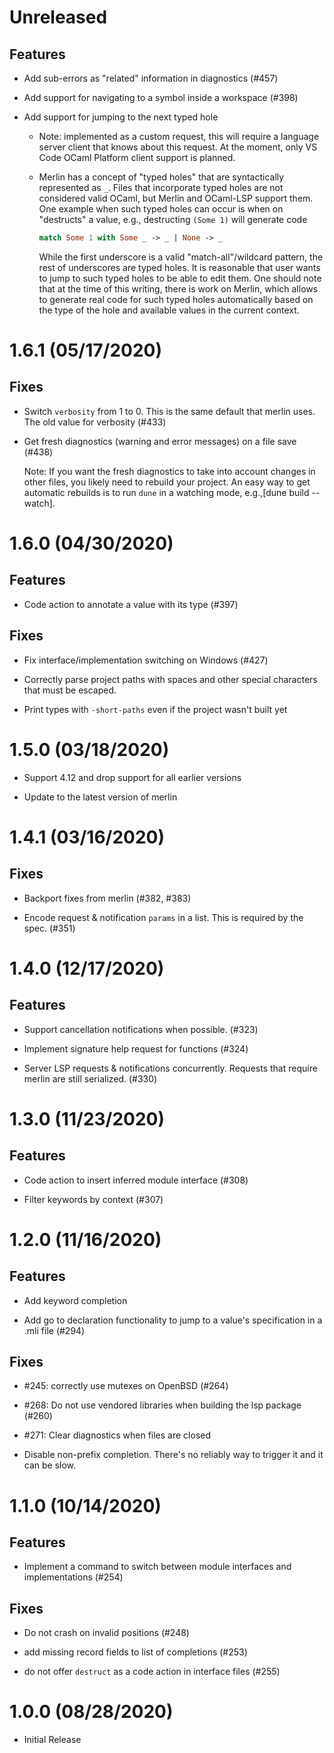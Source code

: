 # Unreleased

## Features

- Add sub-errors as "related" information in diagnostics (#457)

- Add support for navigating to a symbol inside a workspace (#398)

- Add support for jumping to the next typed hole
  - Note: implemented as a custom request, this will require a language server client that
    knows about this request. At the moment, only VS Code OCaml Platform client support is
    planned.
  - Merlin has a concept of "typed holes" that are syntactically represented as `_`. Files
    that incorporate typed holes are not considered valid OCaml, but Merlin and OCaml-LSP
    support them. One example when such typed holes can occur is when on "destructs" a
    value, e.g., destructing `(Some 1)` will generate code

    ```ocaml
    match Some 1 with Some _ -> _ | None -> _
    ```

    While the first underscore is a valid "match-all"/wildcard pattern, the rest of
    underscores are typed holes. It is reasonable that user wants to jump to such typed
    holes to be able to edit them. One should note that at the time of this writing, there
    is work on Merlin, which allows to generate real code for such typed holes
    automatically based on the type of the hole and available values in the current
    context.

# 1.6.1 (05/17/2020)

## Fixes

- Switch `verbosity` from 1 to 0. This is the same default that merlin uses.
  The old value for verbosity (#433)

- Get fresh diagnostics (warning and error messages) on a file save (#438)

  Note: If you want the fresh diagnostics to take into account changes in other
  files, you likely need to rebuild your project. An easy way to get automatic
  rebuilds is to run `dune` in a watching mode, e.g.,[dune build --watch].

# 1.6.0 (04/30/2020)

## Features

- Code action to annotate a value with its type (#397)

## Fixes

- Fix interface/implementation switching on Windows (#427)

- Correctly parse project paths with spaces and other special characters that
  must be escaped.

- Print types with `-short-paths` even if the project wasn't built yet

# 1.5.0 (03/18/2020)

- Support 4.12 and drop support for all earlier versions

- Update to the latest version of merlin

# 1.4.1 (03/16/2020)

## Fixes

- Backport fixes from merlin (#382, #383)

- Encode request & notification `params` in a list. This is required by the
  spec. (#351)

# 1.4.0 (12/17/2020)

## Features

- Support cancellation notifications when possible. (#323)

- Implement signature help request for functions (#324)

- Server LSP requests & notifications concurrently. Requests that require merlin
  are still serialized. (#330)

# 1.3.0 (11/23/2020)

## Features

- Code action to insert inferred module interface (#308)

- Filter keywords by context (#307)

# 1.2.0 (11/16/2020)

## Features

- Add keyword completion

- Add go to declaration functionality to jump to a value's specification in a
  .mli file (#294)

## Fixes

- #245: correctly use mutexes on OpenBSD (#264)

- #268: Do not use vendored libraries when building the lsp package (#260)

- #271: Clear diagnostics when files are closed

- Disable non-prefix completion. There's no reliably way to trigger it and it
  can be slow.

# 1.1.0 (10/14/2020)

## Features

- Implement a command to switch between module interfaces and implementations
  (#254)

## Fixes

- Do not crash on invalid positions (#248)

- add missing record fields to list of completions (#253)

- do not offer `destruct` as a code action in interface files (#255)

# 1.0.0 (08/28/2020)

- Initial Release
